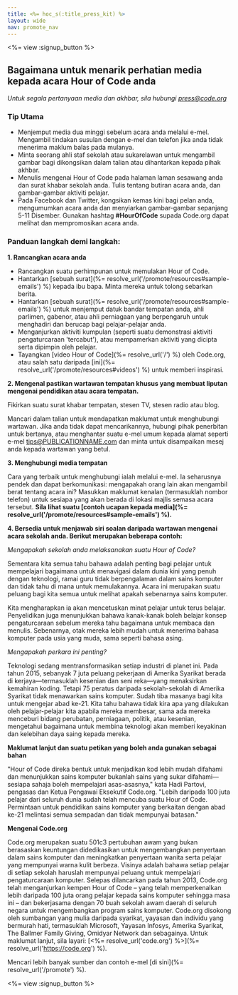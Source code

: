 ```yaml
---
title: <%= hoc_s(:title_press_kit) %>
layout: wide
nav: promote_nav
---
```

<%= view :signup_button %>

## Bagaimana untuk menarik perhatian media kepada acara Hour of Code anda

*Untuk segala pertanyaan media dan akhbar, sila hubungi <press@code.org>*

### Tip Utama

- Menjemput media dua minggi sebelum acara anda melalui e-mel. Mengambil tindakan susulan dengan e-mel dan telefon jika anda tidak menerima maklum balas pada mulanya.
- Minta seorang ahli staf sekolah atau sukarelawan untuk mengambil gambar bagi dikongsikan dalam talian atau dihantarkan kepada pihak akhbar.
- Menulis mengenai Hour of Code pada halaman laman sesawang anda dan surat khabar sekolah anda. Tulis tentang butiran acara anda, dan gambar-gambar aktiviti pelajar.
- Pada Facebook dan Twitter, kongsikan kemas kini bagi pelan anda, mengumumkan acara anda dan menyiarkan gambar-gambar sepanjang 5-11 Disember. Gunakan hashtag **#HourOfCode** supada Code.org dapat melihat dan mempromosikan acara anda.

### Panduan langkah demi langkah:

**1. Rancangkan acara anda**

- Rancangkan suatu perhimpunan untuk memulakan Hour of Code.
- Hantarkan [sebuah surat](%= resolve_url('/promote/resources#sample-emails') %) kepada ibu bapa. Minta mereka untuk tolong sebarkan berita.
- Hantarkan [sebuah surat](%= resolve_url('/promote/resources#sample-emails') %) untuk menjemput datuk bandar tempatan anda, ahli parlimen, gabenor, atau ahli perniagaan yang berpengaruh untuk menghadiri dan berucap bagi pelajar-pelajar anda.
- Menganjurkan aktiviti kumpulan (seperti suatu demonstrasi aktiviti pengaturcaraan 'tercabut'), atau mempamerkan aktiviti yang dicipta serta dipimpin oleh pelajar.
- Tayangkan [video Hour of Code](%= resolve_url('/') %) oleh Code.org, atau salah satu daripada [ini](%= resolve_url('/promote/resources#videos') %) untuk memberi inspirasi.

**2. Mengenal pastikan wartawan tempatan khusus yang membuat liputan mengenai pendidikan atau acara tempatan.**

Fikirkan suatu surat khabar tempatan, stesen TV, stesen radio atau blog.

Mancari dalam talian untuk mendapatkan maklumat untuk menghubungi wartawan. Jika anda tidak dapat mencarikannya, hubungi pihak penerbitan untuk bertanya, atau menghantar suatu e-mel umum kepada alamat seperti e-mel tips@PUBLICATIONNAME.com dan minta untuk disampaikan mesej anda kepada wartawan yang betul.

**3. Menghubungi media tempatan**

Cara yang terbaik untuk menghubungi ialah melalui e-mel. Ia seharusnya pendek dan dapat berkomunikasi: mengapakah orang lain akan mengambil berat tentang acara ini? Masukkan maklumat kenalan (termasuklah nombor telefon) untuk sesiapa yang akan berada di lokasi majlis semasa acara tersebut. **Sila lihat suatu [contoh ucapan kepada media](%= resolve_url('/promote/resources#sample-emails') %).**

**4. Bersedia untuk menjawab siri soalan daripada wartawan mengenai acara sekolah anda. Berikut merupakan beberapa contoh:**

*Mengapakah sekolah anda melaksanakan suatu Hour of Code?*

Sementara kita semua tahu bahawa adalah penting bagi pelajar untuk mempelajari bagaimana untuk menavigasi dalam dunia kini yang penuh dengan teknologi, ramai guru tidak berpengalaman dalam sains komputer dan tidak tahu di mana untuk memulakannya. Acara ini merupakan suatu peluang bagi kita semua untuk melihat apakah sebenarnya sains komputer.

Kita mengharapkan ia akan mencetuskan minat pelajar untuk terus belajar. Penyelidikan juga menunjukkan bahawa kanak-kanak boleh belajar konsep pengaturcaraan sebelum mereka tahu bagaimana untuk membaca dan menulis. Sebenarnya, otak mereka lebih mudah untuk menerima bahasa komputer pada usia yang muda, sama seperti bahasa asing.

*Mengapakah perkara ini penting?*

Teknologi sedang mentransformasikan setiap industri di planet ini. Pada tahun 2015, sebanyak 7 juta peluang pekerjaan di Amerika Syarikat berada di kerjaya—termasuklah kesenian dan seni reka—yang menaksirkan kemahiran koding. Tetapi 75 peratus daripada sekolah-sekolah di Amerika Syarikat tidak menawarkan sains komputer. Sudah tiba masanya bagi kita untuk mengejar abad ke-21. Kita tahu bahawa tidak kira apa yang dilakukan oleh pelajar-pelajar kita apabila mereka membesar, sama ada mereka menceburi bidang perubatan, perniagaan, politik, atau kesenian, mengetahui bagaimana untuk membina teknologi akan memberi keyakinan dan kelebihan daya saing kepada mereka.

**Maklumat lanjut dan suatu petikan yang boleh anda gunakan sebagai bahan**

"Hour of Code direka bentuk untuk menjadikan kod lebih mudah difahami dan menunjukkan sains komputer bukanlah sains yang sukar difahami—sesiapa sahaja boleh mempelajari asas-asasnya," kata Hadi Partovi, pengasas dan Ketua Pengawai Eksekutif Code.org. "Lebih daripada 100 juta pelajar dari seluruh dunia sudah telah mencuba suatu Hour of Code. Permintaan untuk pendidikan sains komputer yang berkaitan dengan abad ke-21 melintasi semua sempadan dan tidak mempunyai batasan."

**Mengenai Code.org**

Code.org merupakan suatu 501c3 pertubuhan awam yang bukan berasaskan keuntungan didedikasikan untuk mengembangkan penyertaan dalam sains komputer dan meningkatkan penyertaan wanita serta pelajar yang mempunyai warna kulit berbeza. Visinya adalah bahawa setiap pelajar di setiap sekolah haruslah mempunyai peluang untuk mempelajari pengaturcaraan komputer. Selepas dilancarkan pada tahun 2013, Code.org telah menganjurkan kempen Hour of Code – yang telah memperkenalkan lebih daripada 100 juta orang pelajar kepada sains komputer sehingga masa ini – dan bekerjasama dengan 70 buah sekolah awam daerah di seluruh negara untuk mengembangkan program sains komputer. Code.org disokong oleh sumbangan yang mulia daripada syarikat, yayasan dan individu yang bermurah hati, termasuklah Microsoft, Yayasan Infosys, Amerika Syarikat, The Ballmer Family Giving, Omidyar Network dan sebagainya. Untuk maklumat lanjut, sila layari: [<%= resolve_url('code.org') %>](%= resolve_url('https://code.org') %).

  
Mencari lebih banyak sumber dan contoh e-mel [di sini](%= resolve_url('/promote') %).

<%= view :signup_button %>